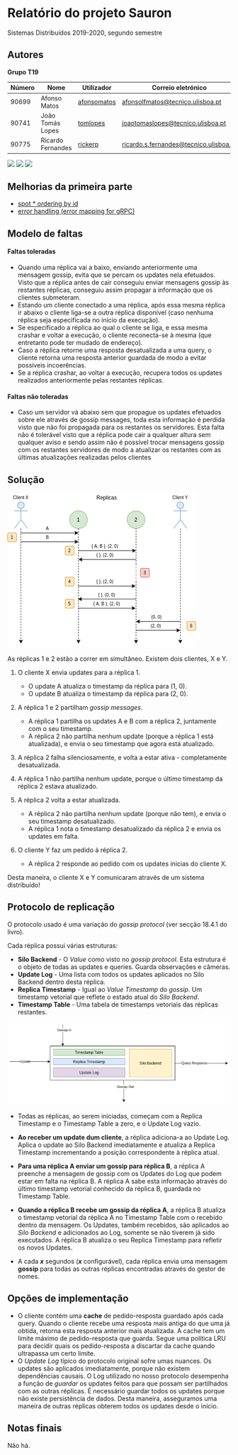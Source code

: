 # Relatório do projeto Sauron

Sistemas Distribuídos 2019-2020, segundo semestre

## Autores

**Grupo T19**

| Número | Nome              | Utilizador                                    | Correio eletrónico                                                                      |
| ------ | ----------------- | --------------------------------------------- | --------------------------------------------------------------------------------------- |
| 90699  | Afonso Matos      | [afonsomatos](https://github.com/afonsomatos) | [afonsolfmatos@tecnico.ulisboa.pt](mailto:afonsolfmatos@tecnico.ulisboa.pt)                               |
| 90741  | João Tomás Lopes  | [tomlopes](https://github.com/tomlopes)       | [joaotomaslopes@tecnico.ulisboa.pt](mailto:joaotomaslopes@tecnico.ulisboa.pt)                         |
| 90775  | Ricardo Fernandes | [rickerp](https://github.com/rickerp)         | [ricardo.s.fernandes@tecnico.ulisboa.pt](mailto:ricardo.s.fernandes@tecnico.ulisboa.pt) |

<img src="https://avatars0.githubusercontent.com/u/10373500?s=460&u=d55b8ec9104eaf2eac56d74f602580fe90ecfb29&v=4" height="150px" /> <img src="https://avatars1.githubusercontent.com/u/33103241?s=460&u=db5a1233e3f142ba48fd94532cfbf504ef14a13e&v=4" height="150px" /> <img src="https://avatars1.githubusercontent.com/u/32230933?s=460&u=d50670ea007c13559cbe4cd18aba7115436df700&v=4" height="150px" />

## Melhorias da primeira parte

- [spot \* ordering by id](https://github.com/tecnico-distsys/T19-Sauron/commit/2f55891deda112f8bbbeb74b4f51093a24e17d21#diff-781a33c089feb1b4b74da871c8f53447L167-R170)
- [error handling (error mapping for gRPC)](https://github.com/tecnico-distsys/T19-Sauron/commit/282d6c1b22ea22548639189b3c583c04cf4c8f9b)

## Modelo de faltas

#### Faltas toleradas

- Quando uma réplica vai a baixo, enviando anteriormente uma mensagem gossip, evita que se percam os updates nela efetuados.
Visto que a réplica antes de cair conseguiu enviar mensagens gossip às restantes réplicas, conseguiu assim propagar a informação que os clientes submeteram.
- Estando um cliente conectado a uma réplica, após essa mesma réplica ir abaixo o cliente liga-se a outra réplica disponível (caso nenhuma réplica seja especificada no início da execução).
- Se especificado a réplica ao qual o cliente se liga, e essa mesma crashar e voltar a execução, o cliente reconecta-se à mesma (que entretanto pode ter mudado de endereço).
- Caso a réplica retorne uma resposta desatualizada a uma query, o cliente retorna uma resposta anterior guardada de modo a evitar possíveis incoerências. 
- Se a réplica crashar, ao voltar a execução, recupera todos os updates realizados anteriormente pelas restantes réplicas.

#### Faltas não toleradas

- Caso um servidor vá abaixo sem que propague os updates efetuados sobre ele através de gossip messages, toda esta informação é perdida visto que não foi propagada para os restantes os servidores. Esta falta não é tolerável visto que a réplica pode cair a qualquer altura sem qualquer aviso e sendo assim não é possível trocar mensagens gossip com os restantes servidores de modo a atualizar os restantes com as últimas atualizações realizadas pelos clientes

## Solução

![Solução](./solution.png)

As réplicas 1 e 2 estão a correr em simultâneo.
Existem dois clientes, X e Y.

1. O cliente X envia updates para a réplica 1.
   - O update A atualiza o timestamp da réplica para (1, 0).
   - O update B atualiza o timestamp da réplica para (2, 0).
2. A réplica 1 e 2 partilham _gossip messages_.
   - A réplica 1 partilha os updates A e B com a réplica 2, juntamente com o seu timestamp.
   - A réplica 2 não partilha nenhum update (porque a réplica 1 está atualizada), e envia o seu timestamp que agora
     está atualizado.
3. A réplica 2 falha silenciosamente, e volta a estar ativa - completamente desatualizada.
4. A réplica 1 não partilha nenhum update, porque o último timestamp da réplica 2 estava atualizado.
5. A réplica 2 volta a estar atualizada.
   - A réplica 2 não partilha nenhum update (porque não tem), e envia o seu timestamp desatualizado.
   - A réplica 1 nota o timestamp desatualizado da réplica 2 e envia os updates em falta.
6. O cliente Y faz um pedido à réplica 2.

   - A réplica 2 responde ao pedido com os updates inicias do cliente X.

Desta maneira, o cliente X e Y comunicaram através de um sistema distribuído!

## Protocolo de replicação

O protocolo usado é uma variação do  _gossip protocol_ (ver secção 18.4.1 do livro). 

Cada réplica possui várias estruturas:
* **Silo Backend** - O _Value_ como visto no _gossip protocol_. Esta estrutura é o objeto de todas as updates e queries.
Guarda observações e câmeras.
* **Update Log** - Uma lista com todos os updates aplicados no Silo Backend dentro desta réplica.
* **Replica Timestamp** - Igual ao _Value Timestamp_ do _gossip_. Um timestamp vetorial que reflete o estado atual do
_Silo Backend_.
* **Timestamp Table** - Uma tabela de timestamps vetoriais das réplicas restantes.
    
![Replica](./replica.png)

* Todas as réplicas, ao serem iniciadas, começam com a Replica Timestamp e o Timestamp Table a zero, e o Update Log vazio.

* **Ao receber um update dum cliente**, a réplica adiciona-a ao Update Log. Aplica o update ao Silo Backend imediatamente e
atualiza a Replica Timestamp incrementando a posição correspondente à réplica atual.

* **Para uma réplica A enviar um gossip para réplica B**, a réplica A preenche a mensagem de gossip com os Updates do Log
que podem estar em falta na réplica B. A réplica A sabe esta informação através do último timestamp vetorial conhecido
da réplica B, guardada no Timestamp Table.

* **Quando a réplica B recebe um gossip da réplica A**, a réplica B atualiza o timestamp vetorial da réplica A no
Timestamp Table com o recebido dentro da mensagem. Os Updates, também recebidos, são aplicados ao _Silo Backend_ e
adicionados ao Log, somente se não tiverem já sido executados. A réplica B atualiza o seu Replica Timestamp
para refletir os novos Updates.

* A cada **_x_** segundos (**_x_** configurável), cada réplica envia uma mensagem **gossip** para todas as outras réplicas encontradas
através do gestor de nomes.

## Opções de implementação

* O cliente contém uma **cache** de pedido-resposta guardado após cada query.
Quando o cliente recebe uma resposta mais antiga do que uma já obtida, retorna esta resposta anterior mais atualizada.
A cache tem um limite máximo de pedido-resposta que guarda. Segue uma política LRU para decidir quais os
pedido-resposta a discartar da cache quando ultrapassa um certo limite.
* O _Update Log_ típico do protocolo original sofre umas nuances. Os updates são aplicados imediatamente,
porque não existem dependências causais. O Log utilizado no nosso protocolo desempenha a função
de *guardar* os updates feitos para que possam ser partilhados com as outras réplicas.
É necessário guardar todos os updates porque não existe persistência de dados. Desta maneira,
asseguramos uma maneira de outras réplicas obterem todos os updates desde o início.

## Notas finais

Não há.
